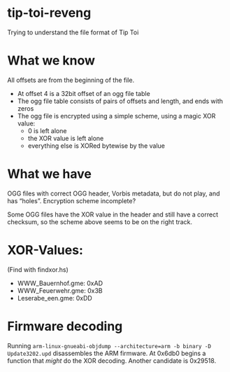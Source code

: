 tip-toi-reveng
==============

Trying to understand the file format of Tip Toi

What we know
============

All offsets are from the beginning of the file.
 * At offset 4 is a 32bit offset of an ogg file table
 * The ogg file table consists of pairs of offsets and length, and ends with zeros
 * The ogg file is encrypted using a simple scheme, using a magic XOR value:
   - 0 is left alone
   - the XOR value is left alone
   - everything else is XORed bytewise by the value

What we have
============

OGG files with correct OGG header, Vorbis metadata, but do not play, and has “holes”. Encryption scheme incomplete?

Some OGG files have the XOR value in the header and still have a correct checksum, so the scheme above seems to be on the right track.


XOR-Values:
===========

(Find with findxor.hs)

 * WWW_Bauernhof.gme: 0xAD
 * WWW_Feuerwehr.gme: 0x3B
 * Leserabe_een.gme: 0xDD

Firmware decoding
=================

Running `arm-linux-gnueabi-objdump --architecture=arm -b binary -D Update3202.upd` disassembles the ARM firmware. At 0x6db0 begins a function that *might* do the XOR decoding. Another candidate is 0x29518.
